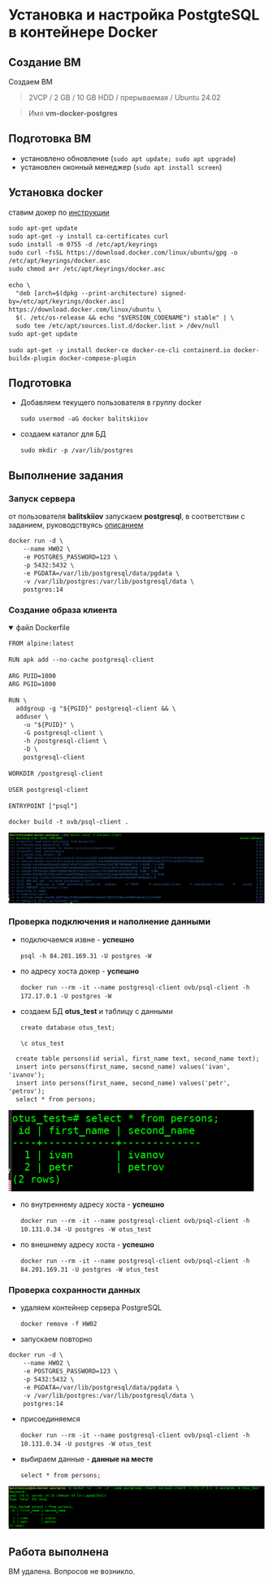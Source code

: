 # Установка и настройка PostgteSQL в контейнере Docker
## Создание ВМ

Создаем ВМ 

> 2VCP / 2 GB / 10 GB HDD / прерываемая / Ubuntu 24.02

> Имя **vm-docker-postgres**

## Подготовка ВМ
- установлено обновление (`sudo apt update; sudo apt upgrade`)
- установлен оконный менеджер (`sudo apt install screen`)


## Установка docker
ставим докер по [инструкции](https://docs.docker.com/engine/install/ubuntu/#install-using-the-repository)

```
sudo apt-get update
sudo apt-get -y install ca-certificates curl
sudo install -m 0755 -d /etc/apt/keyrings
sudo curl -fsSL https://download.docker.com/linux/ubuntu/gpg -o /etc/apt/keyrings/docker.asc
sudo chmod a+r /etc/apt/keyrings/docker.asc

echo \
  "deb [arch=$(dpkg --print-architecture) signed-by=/etc/apt/keyrings/docker.asc] https://download.docker.com/linux/ubuntu \
  $(. /etc/os-release && echo "$VERSION_CODENAME") stable" | \
  sudo tee /etc/apt/sources.list.d/docker.list > /dev/null
sudo apt-get update

sudo apt-get -y install docker-ce docker-ce-cli containerd.io docker-buildx-plugin docker-compose-plugin

```

## Подготовка

- Добавляем текущего пользователя в группу docker

  `sudo usermod -aG docker balitskiiov`


- создаем каталог для БД

  `sudo mkdir -p /var/lib/postgres`

## Выполнение задания

### Запуск сервера

от пользователя **balitskiiov** запускаем **postgresql**, в соответствии с заданием, руководствуясь [описанием](https://hub.docker.com/_/postgres)

```
docker run -d \
	--name HW02 \
	-e POSTGRES_PASSWORD=123 \
	-p 5432:5432 \
	-e PGDATA=/var/lib/postgresql/data/pgdata \
	-v /var/lib/postgres:/var/lib/postgresql/data \
	postgres:14
```

### Создание образа клиента

<details open>

<summary>файл Dockerfile</summary>

```
FROM alpine:latest

RUN apk add --no-cache postgresql-client

ARG PUID=1000
ARG PGID=1000

RUN \
  addgroup -g "${PGID}" postgresql-client && \
  adduser \
    -u "${PUID}" \
    -G postgresql-client \
    -h /postgresql-client \
    -D \
    postgresql-client

WORKDIR /postgresql-client

USER postgresql-client

ENTRYPOINT ["psql"]
```
</details>

`docker build -t ovb/psql-client .`

![Результат создания](buildClient.png)


### Проверка подключения и наполнение данными

- подключаемся извне - **успешно**

  `psql -h 84.201.169.31 -U postgres -W`

- по адресу хоста докер - **успешно**

  `docker run --rm -it --name postgresql-client ovb/psql-client -h 172.17.0.1 -U postgres -W`

- создаем БД **otus_test** и таблицу с данными

  `create database otus_test;`

  `\c otus_test`

```
  create table persons(id serial, first_name text, second_name text);
  insert into persons(first_name, second_name) values('ivan', 'ivanov');
  insert into persons(first_name, second_name) values('petr', 'petrov');
  select * from persons;
```

![результат select](select00.png)

- по внутреннему адресу хоста - **успешно**

  `docker run --rm -it --name postgresql-client ovb/psql-client -h 10.131.0.34 -U postgres -W otus_test`

- по внешнему адресу хоста - **успешно**

  `docker run --rm -it --name postgresql-client ovb/psql-client -h 84.201.169.31 -U postgres -W otus_test`

### Проверка сохранности данных

- удаляем контейнер сервера PostgreSQL

  `docker remove -f HW02`

- запускаем повторно

```
docker run -d \
	--name HW02 \
	-e POSTGRES_PASSWORD=123 \
	-p 5432:5432 \
	-e PGDATA=/var/lib/postgresql/data/pgdata \
	-v /var/lib/postgres:/var/lib/postgresql/data \
	postgres:14
```

- присоединяемся

  `docker run --rm -it --name postgresql-client ovb/psql-client -h 10.131.0.34 -U postgres -W otus_test`

- выбираем данные - **данные на месте**

  `select * from persons;`

![повторный select](select02.png)



## Работа выполнена
ВМ удалена.
Вопросов не возникло.
